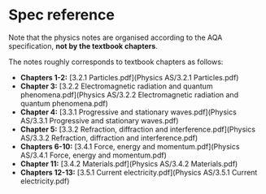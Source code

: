 # Spec reference

Note that the physics notes are organised according to the AQA specification, **not by the textbook chapters**.

The notes roughly corresponds to textbook chapters as follows:

- **Chapters 1-2:** [3.2.1 Particles.pdf](Physics AS/3.2.1 Particles.pdf)
- **Chapter 3:** [3.2.2 Electromagnetic radiation and quantum phenomena.pdf](Physics AS/3.2.2 Electromagnetic radiation and quantum phenomena.pdf)
- **Chapter 4:** [3.3.1 Progressive and stationary waves.pdf](Physics AS/3.3.1 Progressive and stationary waves.pdf)
- **Chapter 5:** [3.3.2 Refraction, diffraction and interference.pdf](Physics AS/3.3.2 Refraction, diffraction and interference.pdf)
- **Chapters 6-10:** [3.4.1 Force, energy and momentum.pdf](Physics AS/3.4.1 Force, energy and momentum.pdf)
- **Chapter 11:** [3.4.2 Materials.pdf](Physics AS/3.4.2 Materials.pdf)
- **Chapters 12-13:** [3.5.1 Current electricity.pdf](Physics AS/3.5.1 Current electricity.pdf)

